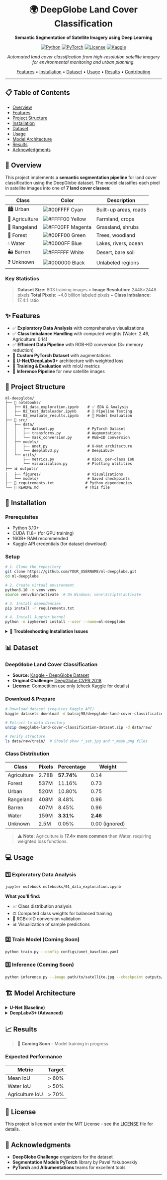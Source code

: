 <div align="center">

# 🌍 DeepGlobe Land Cover Classification

**Semantic Segmentation of Satellite Imagery using Deep Learning**

[![Python](https://img.shields.io/badge/Python-3.10-blue.svg)](https://www.python.org/downloads/)
[![PyTorch](https://img.shields.io/badge/PyTorch-2.5-red.svg)](https://pytorch.org/)
[![License](https://img.shields.io/badge/License-MIT-green.svg)](LICENSE)
[![Kaggle](https://img.shields.io/badge/Dataset-DeepGlobe-20BEFF.svg)](https://www.kaggle.com/datasets/balraj98/deepglobe-land-cover-classification-dataset)

_Automated land cover classification from high-resolution satellite imagery for environmental monitoring and urban planning._

[Features](#-features) • [Installation](#-installation) • [Dataset](#-dataset) • [Usage](#-usage) • [Results](#-results) • [Contributing](#-contributing)

</div>

---

## 📋 Table of Contents

- [Overview](#-overview)
- [Features](#-features)
- [Project Structure](#-project-structure)
- [Installation](#-installation)
- [Dataset](#-dataset)
- [Usage](#-usage)
- [Model Architecture](#-model-architecture)
- [Results](#-results)
- [Acknowledgments](#-acknowledgments)

## 🎯 Overview

This project implements a **semantic segmentation pipeline** for land cover classification using the DeepGlobe dataset. The model classifies each pixel in satellite images into one of **7 land cover classes**:

| Class          | Color                                                                   | Description           |
| -------------- | ----------------------------------------------------------------------- | --------------------- |
| 🏙️ Urban       | ![#00FFFF](https://via.placeholder.com/15/00FFFF/000000?text=+) Cyan    | Built-up areas, roads |
| 🌾 Agriculture | ![#FFFF00](https://via.placeholder.com/15/FFFF00/000000?text=+) Yellow  | Farmland, crops       |
| 🌿 Rangeland   | ![#FF00FF](https://via.placeholder.com/15/FF00FF/000000?text=+) Magenta | Grassland, shrubs     |
| 🌲 Forest      | ![#00FF00](https://via.placeholder.com/15/00FF00/000000?text=+) Green   | Trees, woodland       |
| 💧 Water       | ![#0000FF](https://via.placeholder.com/15/0000FF/000000?text=+) Blue    | Lakes, rivers, ocean  |
| 🏜️ Barren      | ![#FFFFFF](https://via.placeholder.com/15/FFFFFF/000000?text=+) White   | Desert, bare soil     |
| ❓ Unknown     | ![#000000](https://via.placeholder.com/15/000000/000000?text=+) Black   | Unlabeled regions     |

### Key Statistics

> **Dataset Size:** 803 training images • **Image Resolution:** 2448×2448 pixels
> **Total Pixels:** ~4.8 billion labeled pixels • **Class Imbalance:** 17.4:1 ratio

## ✨ Features

- ✅ **Exploratory Data Analysis** with comprehensive visualizations
- ✅ **Class Imbalance Handling** with computed weights (Water: 2.46, Agriculture: 0.14)
- ✅ **Efficient Data Pipeline** with RGB→ID conversion (3× memory reduction)
- 🚧 **Custom PyTorch Dataset** with augmentations
- 🚧 **U-Net/DeepLabv3+** architecture with weighted loss
- 🚧 **Training & Evaluation** with mIoU metrics
- 🚧 **Inference Pipeline** for new satellite images

## 📁 Project Structure

```
ml-deepglobe/
├── 📓 notebooks/
│   ├── 01_data_exploration.ipynb    # ✅ EDA & Analysis
│   ├── 02_test_dataloader.ipynb     # 🚧 Pipeline Testing
│   └── 03_evaluate_results.ipynb    # 🚧 Model Evaluation
├── 🐍 src/
│   ├── data/
│   │   ├── dataset.py               # PyTorch Dataset
│   │   ├── transforms.py            # Augmentations
│   │   └── mask_conversion.py       # RGB↔ID conversion
│   ├── models/
│   │   ├── unet.py                  # U-Net architecture
│   │   └── deeplabv3.py             # DeepLabv3+
│   └── utils/
│       ├── metrics.py               # mIoU, per-class IoU
│       └── visualization.py         # Plotting utilities
├── 📊 outputs/
│   ├── figures/                     # Visualizations
│   └── models/                      # Saved checkpoints
├── 📄 requirements.txt              # Python dependencies
└── 📄 README.md                     # This file
```

## 🚀 Installation

### Prerequisites

- Python 3.10+
- CUDA 11.8+ (for GPU training)
- 16GB+ RAM recommended
- Kaggle API credentials (for dataset download)

### Setup

```bash
# 1. Clone the repository
git clone https://github.com/YOUR_USERNAME/ml-deepglobe.git
cd ml-deepglobe

# 2. Create virtual environment
python3.10 -m venv venv
source venv/bin/activate  # On Windows: venv\Scripts\activate

# 3. Install dependencies
pip install -r requirements.txt

# 4. Install Jupyter kernel
python -m ipykernel install --user --name=ml-deepglobe
```

<details>
<summary><b>🔧 Troubleshooting Installation Issues</b></summary>

**CUDA Issues:**

```bash
# Verify CUDA version
nvidia-smi

# Install PyTorch with specific CUDA version
pip install torch==2.5.1+cu118 torchvision==0.20.1+cu118 --index-url https://download.pytorch.org/whl/cu118
```

**Kaggle API Setup:**

```bash
# 1. Get your API token from https://www.kaggle.com/settings
# 2. Place kaggle.json in ~/.kaggle/
mkdir -p ~/.kaggle
mv kaggle.json ~/.kaggle/
chmod 600 ~/.kaggle/kaggle.json
```

</details>

## 📊 Dataset

### DeepGlobe Land Cover Classification

- **Source:** [Kaggle - DeepGlobe Dataset](https://www.kaggle.com/datasets/balraj98/deepglobe-land-cover-classification-dataset)
- **Original Challenge:** [DeepGlobe CVPR 2018](http://deepglobe.org/)
- **License:** Competition use only (check Kaggle for details)

### Download & Prepare

```bash
# Download dataset (requires Kaggle API)
kaggle datasets download -d balraj98/deepglobe-land-cover-classification-dataset

# Extract to data directory
unzip deepglobe-land-cover-classification-dataset.zip -d data/raw/

# Verify structure
ls data/raw/train/  # Should show *_sat.jpg and *_mask.png files
```

### Class Distribution

| Class       | Pixels | Percentage | Weight         |
| ----------- | ------ | ---------- | -------------- |
| Agriculture | 2.78B  | **57.74%** | 0.14           |
| Forest      | 537M   | 11.16%     | 0.73           |
| Urban       | 520M   | 10.80%     | 0.75           |
| Rangeland   | 408M   | 8.48%      | 0.96           |
| Barren      | 407M   | 8.45%      | 0.96           |
| Water       | 159M   | **3.31%**  | **2.46**       |
| Unknown     | 2.5M   | 0.05%      | 0.00 (ignored) |

> ⚠️ **Note:** Agriculture is **17.4× more common** than Water, requiring weighted loss functions.

## 💻 Usage

### 1️⃣ Exploratory Data Analysis

```bash
jupyter notebook notebooks/01_data_exploration.ipynb
```

**What you'll find:**

- 📈 Class distribution analysis
- ⚖️ Computed class weights for balanced training
- 🔄 RGB↔ID conversion validation
- 📊 Visualization of sample predictions

### 2️⃣ Train Model (Coming Soon)

```bash
python train.py --config configs/unet_baseline.yaml
```

### 3️⃣ Inference (Coming Soon)

```bash
python inference.py --image path/to/satellite.jpg --checkpoint outputs/models/best.pth
```

## 🏗️ Model Architecture

<details>
<summary><b>U-Net (Baseline)</b></summary>

- **Encoder:** ResNet-50 pretrained on ImageNet
- **Decoder:** Standard U-Net decoder with skip connections
- **Output:** 7-channel logits (one per class)
- **Loss:** Weighted CrossEntropyLoss with class weights
- **Optimizer:** AdamW with learning rate 1e-4

</details>

<details>
<summary><b>DeepLabv3+ (Advanced)</b></summary>

- **Backbone:** ResNet-101 with atrous convolutions
- **ASPP:** Atrous Spatial Pyramid Pooling
- **Decoder:** Lightweight decoder with skip connections
- **Output:** 7-channel logits
- **Loss:** Weighted CrossEntropyLoss + Dice Loss

</details>

## 📈 Results

> 🚧 **Coming Soon** - Model training in progress

### Expected Performance

| Metric          | Target |
| --------------- | ------ |
| Mean IoU        | > 60%  |
| Water IoU       | > 50%  |
| Agriculture IoU | > 70%  |

## 📝 License

This project is licensed under the MIT License - see the [LICENSE](LICENSE) file for details.

## 🙏 Acknowledgments

- **DeepGlobe Challenge** organizers for the dataset
- **Segmentation Models PyTorch** library by Pavel Yakubovskiy
- **PyTorch** and **Albumentations** teams for excellent tools

---
